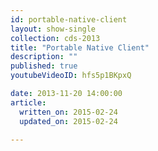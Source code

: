 ```yaml
---
id: portable-native-client
layout: show-single
collection: cds-2013
title: "Portable Native Client"
description: ""
published: true
youtubeVideoID: hfs5p1BKpxQ

date: 2013-11-20 14:00:00
article:
  written_on: 2015-02-24
  updated_on: 2015-02-24

---
```

